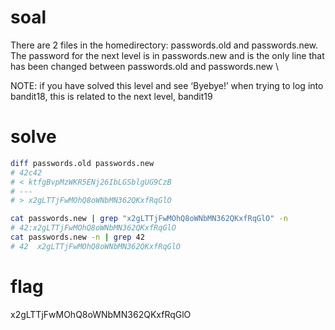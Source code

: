 # soal
There are 2 files in the homedirectory: passwords.old and passwords.new. \
The password for the next level is in passwords.new and is the only line that has been changed between passwords.old and passwords.new \

NOTE: if you have solved this level and see ‘Byebye!’ when trying to log into bandit18, this is related to the next level, bandit19

# solve
```bash
diff passwords.old passwords.new 
# 42c42
# < ktfgBvpMzWKR5ENj26IbLGSblgUG9CzB
# ---
# > x2gLTTjFwMOhQ8oWNbMN362QKxfRqGlO

cat passwords.new | grep "x2gLTTjFwMOhQ8oWNbMN362QKxfRqGlO" -n
# 42:x2gLTTjFwMOhQ8oWNbMN362QKxfRqGlO
cat passwords.new -n | grep 42
# 42  x2gLTTjFwMOhQ8oWNbMN362QKxfRqGlO
```

# flag
x2gLTTjFwMOhQ8oWNbMN362QKxfRqGlO